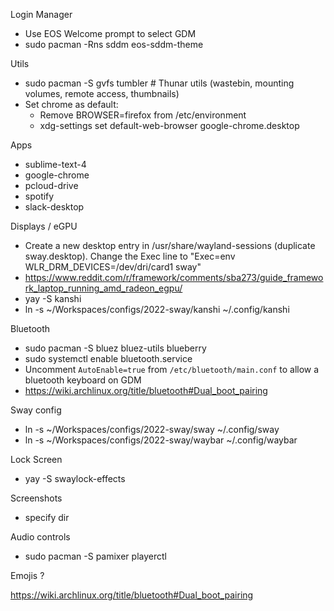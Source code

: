Login Manager
- Use EOS Welcome prompt to select GDM
- sudo pacman -Rns sddm eos-sddm-theme

Utils
- sudo pacman -S gvfs tumbler # Thunar utils (wastebin, mounting volumes, remote access, thumbnails)
- Set chrome as default:
	- Remove BROWSER=firefox from /etc/environment
	- xdg-settings set default-web-browser google-chrome.desktop

Apps
- sublime-text-4
- google-chrome
- pcloud-drive
- spotify
- slack-desktop

Displays / eGPU
- Create a new desktop entry in /usr/share/wayland-sessions (duplicate sway.desktop). Change the Exec line to "Exec=env WLR_DRM_DEVICES=/dev/dri/card1 sway"
- https://www.reddit.com/r/framework/comments/sba273/guide_framework_laptop_running_amd_radeon_egpu/
- yay -S kanshi
- ln -s ~/Workspaces/configs/2022-sway/kanshi ~/.config/kanshi

Bluetooth
- sudo pacman -S bluez bluez-utils blueberry
- sudo systemctl enable bluetooth.service
- Uncomment `AutoEnable=true` from `/etc/bluetooth/main.conf` to allow a bluetooth keyboard on GDM
- https://wiki.archlinux.org/title/bluetooth#Dual_boot_pairing

Sway config
- ln -s ~/Workspaces/configs/2022-sway/sway ~/.config/sway
- ln -s ~/Workspaces/configs/2022-sway/waybar ~/.config/waybar

Lock Screen
- yay -S swaylock-effects

Screenshots
- specify dir


Audio controls
- sudo pacman -S pamixer playerctl

Emojis
?


https://wiki.archlinux.org/title/bluetooth#Dual_boot_pairing